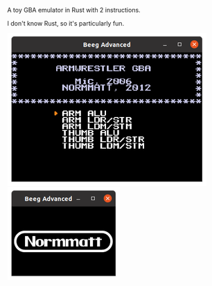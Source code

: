 A toy GBA emulator in Rust with 2 instructions.

I don't know Rust, so it's particularly fun.

<img src=Image1.png> </img> <img src=Image2.png> </img>